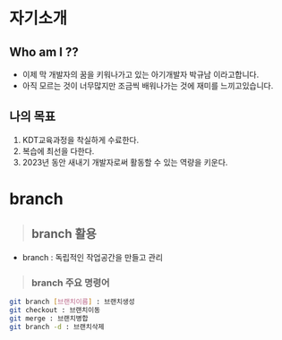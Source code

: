 # 자기소개

## Who am I ??

- 이제 막 개발자의 꿈을 키워나가고 있는 아기개발자 박규남 이라고합니다.
- 아직 모르는 것이 너무많지만 조금씩 배워나가는 것에 재미를 느끼고있습니다.

## 나의 목표

1. KDT교육과정을 착실하게 수료한다.
2. 복습에 최선을 다한다.
3. 2023년 동안 새내기 개발자로써 활동할 수 있는 역량을 키운다.

# branch

>## branch 활용
- branch : 독립적인 작업공간을 만들고 관리

>### branch 주요 명령어
```bash
git branch [브랜치이름] : 브랜치생성
git checkout : 브랜치이동
git merge : 브랜치병합
git branch -d : 브랜치삭제
```
